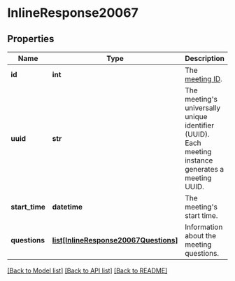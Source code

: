 # InlineResponse20067

## Properties
Name | Type | Description | Notes
------------ | ------------- | ------------- | -------------
**id** | **int** | The [meeting ID](https://support.zoom.us/hc/en-us/articles/201362373-What-is-a-Meeting-ID). | [optional] 
**uuid** | **str** | The meeting&#x27;s universally unique identifier (UUID). Each meeting instance generates a meeting UUID. | [optional] 
**start_time** | **datetime** | The meeting&#x27;s start time. | [optional] 
**questions** | [**list[InlineResponse20067Questions]**](InlineResponse20067Questions.md) | Information about the meeting questions. | [optional] 

[[Back to Model list]](../README.md#documentation-for-models) [[Back to API list]](../README.md#documentation-for-api-endpoints) [[Back to README]](../README.md)


